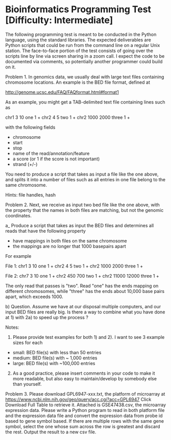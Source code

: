 # Bioinformatics Programming Test [Difficulty: Intermediate]

The following programming test is meant to be conducted in the Python language, using the standard libraries. The expected deliverables are Python scripts that could be run from the command line on a regular Unix station. The face-to-face portion of the test consists of going over the scripts line by line via screen sharing in a zoom call. I expect the code to be documented via comments, so potentially another programmer could build on it. 

Problem 1. In genomics data, we usually deal with large text files containing chromosome
locations. An example is the BED file format, defined at

http://genome.ucsc.edu/FAQ/FAQformat.html#format1

As an example, you might get a TAB-delimited text file containing lines such as

chr1    3   10  one 1   +
chr2    4   5   two 1   +
chr2    1000    2000    three   1   +

with the following fields
* chromosome
* start
* stop
* name of the read/annotation/feature
* a score (or 1 if the score is not important)
* strand (+/-)

You need to produce a script that takes as input a file like the one above, and splits it into
a number of files such as all entries in one file belong to the same chromosome.

Hints: file handles, hash

Problem 2. Next, we receive as input two bed file like the one above,
with the property that the names in both files are matching,
but not the genomic coordinates.

a_ Produce a script that takes as input the BED files and determines
all reads that have the following property
* have mappings in both files on the same chromosome
* the mappings are no longer that 1000 basepairs apart

For example

File 1: 
chr1    3   10  one 1   +
chr2    4   5   two 1   +
chr2    1000    2000    three   1   +

File 2:
chr7    3   10  one 1   +
chr2    450   700   two 1   +
chr2    11000    12000    three   1   +

The only read that passes is "two". Read "one" has the ends mapping on different chromosomes,
while "three" has the ends about 10,000 base pairs apart, which exceeds 1000.

b) Question. Assume we have at our disposal multiple computers, and our input BED files are really big.
Is there a way to combine what you have done at 1) with 2a) to speed up the process ?


Notes:
1. Please provide test examples for both 1) and 2). I want to see 3 example sizes for each
* small: BED file(s) with less than 50 entries
* medium: BED file(s) with ~ 1,000 entries
* large: BED file(s) with ~100,000 entries

2. As a good practice, please insert comments in your code to make it
more readable, but also easy to maintain/develop by somebody else than
yourself.


Problem 3. Please download GPL6947-xxx.txt, the platform of microarray at
https://www.ncbi.nlm.nih.gov/geo/query/acc.cgi?acc=GPL6947
Click Download Full Table to retrieve it.
Attached is GSE47438.csv, the microarray expression data. Please write a Python program to read in both platform file and the expression data file and convert the expression data from probe id based to gene symbol based. If there are multiple rows with the same gene symbol, select the one whose sum across the row is greatest and discard the rest.  Output the result to a new csv file.
